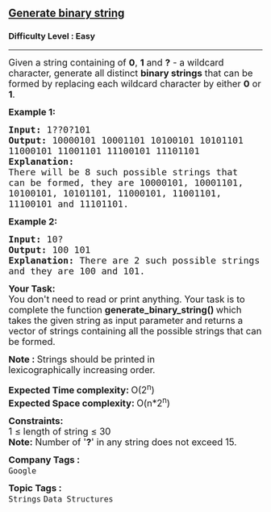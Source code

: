 <h2><a href="https://practice.geeksforgeeks.org/problems/generate-binary-string3642/1">Generate binary string</a></h2><h3>Difficulty Level : Easy</h3><hr><div class="problems_problem_content__Xm_eO"><p><span style="font-size:18px">Given a string containing of <strong>0</strong>, <strong>1</strong> and <strong>?</strong> - a wildcard character, generate all distinct&nbsp;<strong>binary strings</strong> that can be formed by replacing each wildcard character by either <strong>0</strong> or <strong>1</strong>.</span></p>

<p><span style="font-size:18px"><strong>Example 1:</strong></span></p>

<pre><span style="font-size:18px"><strong>Input: </strong>1??0?101
<strong>Output: </strong>10000101 10001101 10100101 10101101 
11000101 11001101 11100101 11101101
<strong>Explanation:
</strong>There will be 8 such possible strings that 
can be formed, they are 10000101, 10001101, 
10100101, 10101101, 11000101, 11001101, 
11100101 and 11101101.
</span></pre>

<p><span style="font-size:18px"><strong>Example 2:</strong></span></p>

<pre><span style="font-size:18px"><strong>Input: </strong>10?</span>
<strong><span style="font-size:18px">Output: </span></strong><span style="font-size:18px">100 101</span>
<span style="font-size:18px"><strong>Explanation: </strong>There are 2 such possible strings
and they are 100 and 101.</span>
</pre>

<p><strong><span style="font-size:18px">Your Task:</span></strong><br>
<span style="font-size:18px">You don't need to read or print anything. Your task is to complete the function&nbsp;<strong>generate_binary_string()&nbsp;</strong>which takes the given string as input parameter and returns a vector of strings containing all the possible strings that can be formed.</span></p>

<p><span style="font-size:18px"><strong>Note :&nbsp;</strong>Strings should be printed in lexicographically&nbsp;increasing order.</span></p>

<p><span style="font-size:18px"><strong>Expected Time complexity: </strong>O(2<sup>n</sup>)</span><br>
<span style="font-size:18px"><strong>Expected Space complexity:&nbsp;</strong>O(n*2<sup>n</sup>)</span></p>

<p><span style="font-size:18px"><strong>Constraints:</strong><br>
1 ≤&nbsp;length of string ≤ 30</span><br>
<span style="font-size:18px"><strong>Note:</strong>&nbsp;Number of '<strong>?</strong>' in&nbsp;any&nbsp;string does not exceed 15.</span></p>
</div><p><span style=font-size:18px><strong>Company Tags : </strong><br><code>Google</code>&nbsp;<br><p><span style=font-size:18px><strong>Topic Tags : </strong><br><code>Strings</code>&nbsp;<code>Data Structures</code>&nbsp;